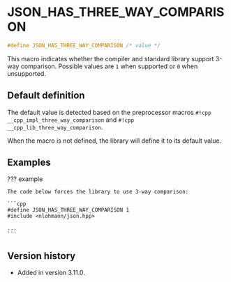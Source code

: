 # JSON_HAS_THREE_WAY_COMPARISON

```cpp
#define JSON_HAS_THREE_WAY_COMPARISON /* value */
```

This macro indicates whether the compiler and standard library support 3-way comparison.
Possible values are `1` when supported or `0` when unsupported.

## Default definition

The default value is detected based on the preprocessor macros `#!cpp __cpp_impl_three_way_comparison`
and `#!cpp __cpp_lib_three_way_comparison`.

When the macro is not defined, the library will define it to its default value.

## Examples

??? example

    The code below forces the library to use 3-way comparison:

    ```cpp
    #define JSON_HAS_THREE_WAY_COMPARISON 1
    #include <nlohmann/json.hpp>

    ...
    ```

## Version history

- Added in version 3.11.0.
